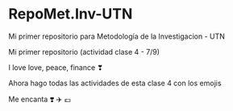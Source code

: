 # RepoMet.Inv-UTN
Mi primer repositorio para Metodología de la Investigacion - UTN

Mi primer repositorio (actividad clase 4 - 7/9)

I love love, peace, finance  ❣

Ahora hago todas las actividades de esta clase 4 con los emojis 

Me encanta   ❣️  ✈️ 💷
